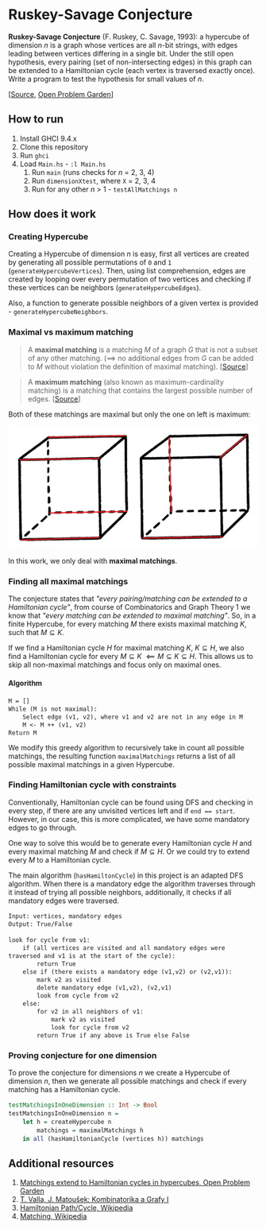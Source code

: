 # Ruskey-Savage Conjecture

**Ruskey-Savage Conjecture** (F. Ruskey, C. Savage, 1993): a hypercube of dimension *n* is a graph whose vertices are all *n*-bit strings, with edges leading between vertices differing in a single bit. Under the still open hypothesis, every pairing (set of non-intersecting edges) in this graph can be extended to a Hamiltonian cycle (each vertex is traversed exactly once). Write a program to test the hypothesis for small values of *n*.

[[Source](https://ksvi.mff.cuni.cz/~dvorak/vyuka/14/NPRG005x01/programy.html), [Open Problem Garden](http://www.openproblemgarden.org/op/matchings_extends_to_hamilton_cycles_in_hypercubes)]

## How to run

1) Install GHCI 9.4.x
2) Clone this repository
3) Run `ghci`
4) Load `Main.hs` - `:l Main.hs`
   1) Run `main` (runs checks for *n* = 2, 3, 4)
   2) Run `dimensionXtest`, where `X` = 2, 3, 4
   3) Run for any other *n* > 1 - `testAllMatchings n`

## How does it work

### Creating Hypercube

Creating a Hypercube of dimension *n* is easy, first all vertices are created by generating all possible permutations of `0` and `1` (`generateHypercubeVertices`). Then, using list comprehension, edges are created by looping over every permutation of two vertices and checking if these vertices can be neighbors (`generateHypercubeEdges`).

Also, a function to generate possible neighbors of a given vertex is provided - `generateHypercubeNeighbors`.

### Maximal vs maximum matching

> A **maximal matching** is a matching $M$ of a graph $G$ that is not a subset of any other matching. ($\implies$ no additional edges from $G$ can be added to $M$ without violation the definition of maximal matching). [[Source](https://en.wikipedia.org/wiki/Matching_(graph_theory))]


> A **maximum matching** (also known as maximum-cardinality matching) is a matching that contains the largest possible number of edges. [[Source](https://en.wikipedia.org/wiki/Matching_(graph_theory))]

Both of these matchings are maximal but only the one on left is maximum:

![](max_example.png)

In this work, we only deal with **maximal matchings**.

### Finding all maximal matchings

The conjecture states that *"every pairing/matching can be extended to a Hamiltonian cycle"*, from course of Combinatorics and Graph Theory 1 we know that *"every matching can be extended to maximal matching"*. So, in a finite Hypercube, for every matching $M$ there exists maximal matching $K$, such that $M \subseteq K$.

If we find a Hamiltonian cycle $H$ for maximal matching $K$, $K \subseteq H$, we also find a Hamiltonian cycle for every $M \subseteq K$ $\impliedby M \subseteq K \subseteq H$. This allows us to skip all non-maximal matchings and focus only on maximal ones.

#### Algorithm

```
M = []
While (M is not maximal):
    Select edge (v1, v2), where v1 and v2 are not in any edge in M
    M <- M ++ (v1, v2)
Return M
```

We modify this greedy algorithm to recursively take in count all possible matchings, the resulting function `maximalMatchings` returns a list of all possible maximal matchings in a given Hypercube.

### Finding Hamiltonian cycle with constraints

Conventionally, Hamiltonian cycle can be found using DFS and checking in every step, if there are any unvisited vertices left and if `end == start`. However, in our case, this is more complicated, we have some mandatory edges to go through.

One way to solve this would be to generate every Hamiltonian cycle $H$ and every maximal matching $M$ and check if $M \subseteq H$. Or we could try to extend every $M$ to a Hamiltonian cycle.

The main algorithm (`hasHamiltonCycle`) in this project is an adapted DFS algorithm. When there is a mandatory edge the algorithm traverses through it instead of trying all possible neighbors, additionally, it checks if all mandatory edges were traversed.

```
Input: vertices, mandatory edges
Output: True/False

look for cycle from v1:
    if (all vertices are visited and all mandatory edges were traversed and v1 is at the start of the cycle):
        return True
    else if (there exists a mandatory edge (v1,v2) or (v2,v1)):
        mark v2 as visited
        delete mandatory edge (v1,v2), (v2,v1)
        look from cycle from v2
    else:
        for v2 in all neighbors of v1:
            mark v2 as visited
            look for cycle from v2
        return True if any above is True else False
```

### Proving conjecture for one dimension

To prove the conjecture for dimensions $n$ we create a Hypercube of dimension $n$, then we generate all possible matchings and check if every matching has a Hamiltonian cycle.

```hs
testMatchingsInOneDimension :: Int -> Bool
testMatchingsInOneDimension n =
    let h = createHypercube n
        matchings = maximalMatchings h
    in all (hasHamiltonianCycle (vertices h)) matchings
```

## Additional resources

1) [Matchings extend to Hamiltonian cycles in hypercubes, Open Problem Garden](http://www.openproblemgarden.org/op/matchings_extends_to_hamilton_cycles_in_hypercubes)
2) [T. Valla, J. Matoušek: Kombinatorika a Grafy I](https://iuuk.mff.cuni.cz/~valla/kg.html)
3) [Hamiltonian Path/Cycle, Wikipedia](https://en.wikipedia.org/wiki/Hamiltonian_path)
4) [Matching, Wikipedia](https://en.wikipedia.org/wiki/Matching_(graph_theory))
